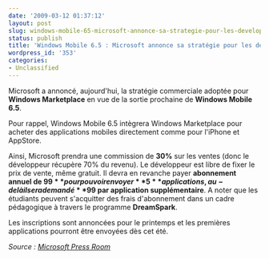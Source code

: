 ```yaml
---
date: '2009-03-12 01:37:12'
layout: post
slug: windows-mobile-65-microsoft-annonce-sa-strategie-pour-les-developpeurs
status: publish
title: 'Windows Mobile 6.5 : Microsoft annonce sa stratégie pour les développeurs'
wordpress_id: '353'
categories:
- Unclassified
---
```


Microsoft a annoncé, aujourd'hui, la stratégie commerciale adoptée pour **Windows Marketplace** en vue de la sortie prochaine de **Windows Mobile 6.5**.




Pour rappel, Windows Mobile 6.5 intègrera Windows Marketplace pour acheter des applications mobiles directement comme pour l'iPhone et AppStore.





Ainsi, Microsoft prendra une commission de **30%** sur les ventes (donc le développeur récupère 70% du revenu). Le développeur est libre de fixer le prix de vente, même gratuit. Il devra en revanche payer **abonnement annuel de $99** pour pouvoir envoyer **5** applications, au-delà il sera demandé **$99 par application supplémentaire**. A noter que les étudiants peuvent s'acquitter des frais d'abonnement dans un cadre pédagogique à travers le programme **DreamSpark**.




Les inscriptions sont annoncées pour le printemps et les premières applications pourront être envoyées dès cet été.







_Source : [Microsoft Press Room](http://www.microsoft.com/presspass/press/2009/mar09/03-11WMMDevelopersPR.mspx?rss_fdn=Press%20Releases)_




